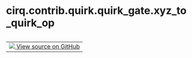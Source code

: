<div itemscope itemtype="http://developers.google.com/ReferenceObject">
<meta itemprop="name" content="cirq.contrib.quirk.quirk_gate.xyz_to_quirk_op" />
<meta itemprop="path" content="Stable" />
</div>

# cirq.contrib.quirk.quirk_gate.xyz_to_quirk_op

<!-- Insert buttons and diff -->

<table class="tfo-notebook-buttons tfo-api" align="left">

<td>
  <a target="_blank" href="https://github.com/quantumlib/cirq/tree/master/cirq/contrib/quirk/quirk_gate.py">
    <img src="https://www.tensorflow.org/images/GitHub-Mark-32px.png" />
    View source on GitHub
  </a>
</td>
</table>





<pre class="devsite-click-to-copy prettyprint lang-py tfo-signature-link">
<code>cirq.contrib.quirk.quirk_gate.xyz_to_quirk_op(
    axis: str,
    gate: <a href="../../../../cirq/ops/EigenGate.md"><code>cirq.ops.EigenGate</code></a>
) -> <a href="../../../../cirq/contrib/quirk/quirk_gate/QuirkOp.md"><code>cirq.contrib.quirk.quirk_gate.QuirkOp</code></a>
</code></pre>



<!-- Placeholder for "Used in" -->
